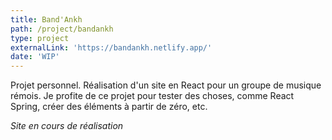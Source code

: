 ```yaml
---
title: Band'Ankh
path: /project/bandankh
type: project
externalLink: 'https://bandankh.netlify.app/'
date: 'WIP'
---
```

Projet personnel.
Réalisation d'un site en React pour un groupe de musique rémois. Je profite de ce projet pour tester des choses, comme React Spring, créer des éléments à partir de zéro, etc.

*Site en cours de réalisation*
